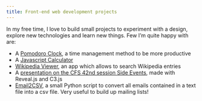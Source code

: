 ```yaml
---
title: Front-end web development projects
---
```

In my free time, I love to build small projects to experiment with a design,  explore new technologies and learn new things. Few I’m quite happy with are:

* A [Pomodoro Clock](http://fcc-pomodoroclock.surge.sh/), a time management method to be more productive
* A [Javascript Calculator](http://fcc-jscalc.surge.sh/)
* [Wikipedia Viewer](https://codepen.io/AlexGhrd/pen/QvwNdj), an app which allows to search Wikipedia entries
* A [presentation on the CFS 42nd session Side Events](https://github.com/AlexGherardelli/CFS_presentation), made with Reveal.js and C3.js
* [Email2CSV](https://github.com/AlexGherardelli/Experiments/tree/master/email_re), a small Python script to convert all emails contained in a text file into a csv file. Very useful to build up mailing lists!
